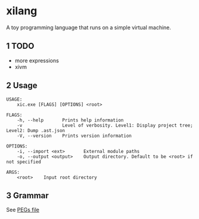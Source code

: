 # xilang

A toy programming language that runs on a simple virtual machine.

## 1 TODO

* more expressions
* xivm

## 2 Usage

```
USAGE:
    xic.exe [FLAGS] [OPTIONS] <root>

FLAGS:
    -h, --help       Prints help information
    -v               Level of verbosity. Level1: Display project tree; Level2: Dump .ast.json
    -V, --version    Prints version information

OPTIONS:
    -i, --import <ext>       External module paths
    -o, --output <output>    Output directory. Default to be <root> if not specified

ARGS:
    <root>    Input root directory
```

## 3 Grammar

See [PEGs file](src/lang/parser/grammar.pest)